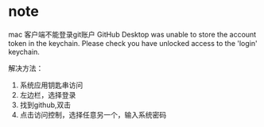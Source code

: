 # note

mac 客户端不能登录git账户
GitHub Desktop was unable to store the account token in the keychain. Please check you have unlocked access to the 'login' keychain.

解决方法：
1. 系统应用钥匙串访问
2. 左边栏，选择登录
3. 找到github,双击
4. 点击访问控制，选择任意另一个，输入系统密码
